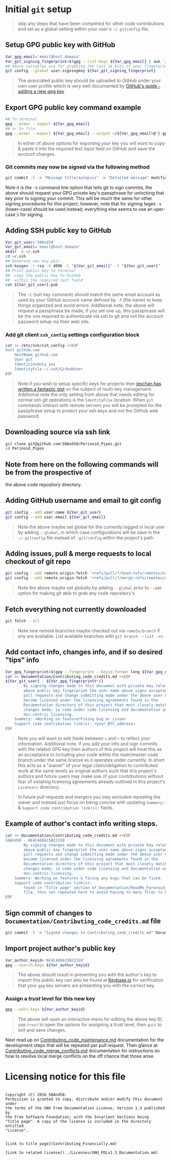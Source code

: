 # Initial `git` setup

 > skip any steps that have been completed for other code contributions and
 set as a global setting within your user's `~/.gitconfig` file.

## Setup GPG public key with GitHub

```bash
Var_gpg_email='email@host.domain'
Var_git_signing_fingerprint=$(gpg --list-keys ${Var_gpg_email} | awk '/fingerprint/{print $10""$11""$12""$13}')
## Above variables are for grabbing the last 16 bits of your fingerprint.
git config --global user.signingkey ${Var_git_signing_fingerprint}
```

 > The associated public key should be uploaded to GitHub under your own user
 profile which is very well documented by [GitHub's guide - adding a new gpg key](https://help.github.com/articles/adding-a-new-gpg-key-to-your-github-account/)

## Export GPG public key command example

```bash
## To terminal
gpg --armor --export ${Var_gpg_email}
## or to file
gpg --armor --export ${Var_gpg_email} --output ~/${Var_gpg_email%@*}.gpg
```

 > In either of above options for exporting your key you will want to copy &
 paste it into the required text input field on GitHub and save the account
 changes.

### Git commits may now be signed via the following method

```bash
git commit -S -m "Message title/synopsis" -m "Detailed message" modified/file/path
```

Note it is the `-S` command line option that tells git to sign commits, the above
 should request your GPG private key's passphrase for unlocking that key prior
 to signing your commit. This will be much the same for other signing procedures
 for this project, however, note that for signing tages `-s` (lower-case) should
 be used instead; everything else seems to use an uper-case `S` for signing.

## Adding SSH public key to GitHub

```bash
Var_git_user='S0AndS0'
Var_git_email='email@host.domain'
mkdir -p ~/.ssh
cd ~/.ssh
## Generate new key pair
ssh-keygen -t rsa -b 4096 -C "${Var_git_email}" -f "${Var_git_user}"
## Print public key to terminal
##  copy the public key to GitHub
##  within the required text field
cat ${Var_git_user}.pub
```

 > The `-C` (ssh key comment) should match the same email account as used by
 your GitHub account name defined by `-f` (file name) to keep things organized
 and avoid errors. Additional note, the above will request a passphrase be made,
 if you set one up, this passphrase will be the one required to authenticate
 via ssh to git and not the account password setup via their web site.

### Add git client `ssh_config` settings configuration block

```bash
cat >> /etc/ssh/ssh_config <<EOF
host github.com
    HostName github.com
    User git
    IdentitiesOnly yes
    IdentityFile ~/.ssh/GithubUser
EOF
```

 > Note if you wish to setup specific keys for projects then
 [jexchan has written a fantastic gist](https://gist.github.com/jexchan/2351996)
 on the subject of multi-key management. Additional note the only setting from
 above that needs editing for normal ssh git operations is the `IdentityFile`
 location. When `git` commands interact with remote servers you will be
 prompted for the passphrase setup to protect your ssh keys and not the GitHub
 web password.

## Downloading source via ssh link

```bash
git clone git@github.com:S0AndS0/Perinoid_Pipes.git
cd Perinoid_Pipes
```

## Note from here on the following commands will be from the prospective of
 the above code repository directory.

## Adding GitHub username and email to git config

```bash
git config --add user.name ${Var_git_user}
git config --add user.email ${Var_git_email}
```

 > Note the above maybe set global for the currently logged in local user by
 adding `--global`, in which case configurations will be save in the
 `~/.gitconfig` file instead of `.git/config` within the project's path.

## Adding issues, pull & merge requests to local checkout of git repo

```bash
git config --add remote.origin.fetch '+refs/pull/*/head:refs/remotes/origin/pr/*'
git config --add remote.origin.fetch '+refs/pull/*/merge:refs/remotes/origin/pr/*/merge'
```

 > Note the above maybe set globally by adding `--global` prior to `--add`
 option for making git able to grab any code repository's 

## Fetch everything not currently downloaded

```bash
git fetch --all
```

 > Note new remote branches maybe checked out via `remote/branch` if any are
 available. List available branches with `git branch --list -vv`

## Add contact info, changes info, and if so desired "tips" info

```bash
Var_gpg_fingerprint=$(gpg --fingerprint --keyid-format long ${Var_gpg_email} | awk '/pub/{print $2}')
cat >> Documentation/Contributing_code_credits.md <<EOF
${Var_git_user} - ${Var_gpg_fingerprint#*/}
        By signing changes made to this document with private key related to
        above public key fingerprint the user name above signs acceptance that
        pull requests and change submitting made under the above user name will
        become licensed under the licensing agreements found in the
        Documentation directory of this project that most closely matches the
        changes made; ie code under code licensing and documentation under
        doc-centric licensing.
    Summery: <Working on feature/Fixing bug or issue>
    Support code contribution link(s): <your_BTC_address>
EOF
```

 > Note you will want to edit fields between `<` and `>` to reflect your
 information. Additional note, if you add your info and sign commits with the
 related GPG key then authors of this project will treat this as an acceptance
 to including your code within the main/master code branch under the same
 license as it operates under currently. In short this acts as a "waiver" of
 your legal claim/obligation to contributed work at the same levels as original
 authors such that this project's authors and future users may make use of your
 contributions without fear of violating licensing agreements already outlined
 in this project's `Licenses/` directory.

 > In future pull requests and mergers you may excluded repeating the waver and
 instead just focus on being concise with updating `Summery:` & `Support code
 contribution link(s):` fields.

## Example of author's contact info writing steps.

```bash
cat >> Documentation/Contributing_code_credits.md <<EOF
S0AndS0 - 6E4C46DA15B22310
        By signing changes made to this document with private key related to
        above public key fingerprint the user name above signs acceptance that
        pull requests and change submitting made under the above user name will
        become licensed under the licensing agreements found in the
        Documentation directory of this project that most closely matches the
        changes made; ie code under code licensing and documentation under
        doc-centric licensing.
    Summery: Working on features & fixing any bugs that can be fixed.
    Support code contribution link(s):
        Found in "Title page" section of Documentation/ReadMe_Paranoid_Pipes.md
        file, thus not repeated here to avoid having to many files to keep updated.
EOF
```

## Sign commit of changes to `Documentation/Contributing_code_credits.md` file

```bash
git commit -S -m "Signed changes to Contributing_code_credits.md" Documentation/Contributing_code_credits.md
```

## Import project author's public key

```bash
Var_author_keyid='6E4C46DA15B22310'
gpg --search-keys ${Var_author_keyid}
```

 > The above should result in presenting you with the author's key to import
 this public key can also be found at [Keybase.io](https://keybase.io/s0ands0)
 for verification that your `gpg` key servers are presenting you with the
 correct key.

### Assign a *trust* level for this new key

```bash
gpg --edit-keys ${Var_author_keyid}
```

 > The above will open an interactive menu for editing the above key ID, use
 `trust` to open the options for assigning a trust level, then `quit` to exit
 and save changes.

Next read up on [Contributing_code_maintenance.md](Contributing_code_maintenance.md)
 documentation for the development steps that will be repeated per pull request.
 Then glance at [Contributing_code_merge_conflicts.md](Contributing_code_merge_conflicts.md)
 documentation for instructions on how to resolve local merge conflicts on the
 off chance that those arise.

# Licensing notice for this file

 > ```
    Copyright (C) 2016 S0AndS0.
    Permission is granted to copy, distribute and/or modify this document under
    the terms of the GNU Free Documentation License, Version 1.3 published by
    the Free Software Foundation; with the Invariant Sections being
    "Title page". A copy of the license is included in the directory entitled
    "License".
```

[Link to title page](Contributing_Financially.md)

[Link to related license](../Licenses/GNU_FDLv1.3_Documentation.md)
